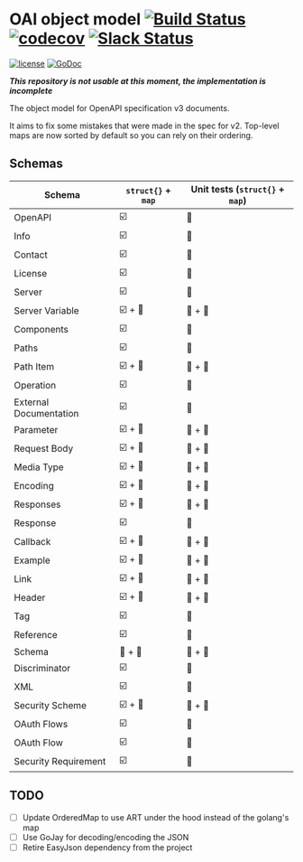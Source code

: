 # OAI object model [![Build Status](https://travis-ci.org/go-openapi/spec3.svg?branch=master)](https://travis-ci.org/go-openapi/spec3) [![codecov](https://codecov.io/gh/go-openapi/spec3/branch/master/graph/badge.svg)](https://codecov.io/gh/go-openapi/spec3) [![Slack Status](https://slackin.goswagger.io/badge.svg)](https://slackin.goswagger.io)

[![license](http://img.shields.io/badge/license-Apache%20v2-orange.svg)](https://raw.githubusercontent.com/go-openapi/spec3/master/LICENSE) [![GoDoc](https://godoc.org/github.com/go-openapi/spec3?status.svg)](http://godoc.org/github.com/go-openapi/spec3)

***This repository is not usable at this moment, the implementation is incomplete***

The object model for OpenAPI specification v3 documents.

It aims to fix some mistakes that were made in the spec for v2. Top-level maps are now sorted by default so you can rely on their ordering.

## Schemas

| Schema                 | `struct{}` + `map`                              | Unit tests (`struct{}` + `map`)               |
| ---------------------- | ----------------------------------------------- | --------------------------------------------- |
| OpenAPI                | :ballot_box_with_check:                         | :black_square_button:                         |
| Info                   | :ballot_box_with_check:                         | :black_square_button:                         |
| Contact                | :ballot_box_with_check:                         | :black_square_button:                         |
| License                | :ballot_box_with_check:                         | :black_square_button:                         |
| Server                 | :ballot_box_with_check:                         | :black_square_button:                         |
| Server Variable        | :ballot_box_with_check: + :black_square_button: | :black_square_button: + :black_square_button: |
| Components             | :ballot_box_with_check:                         | :black_square_button:                         |
| Paths                  | :ballot_box_with_check:                         | :black_square_button:                         |
| Path Item              | :ballot_box_with_check: + :black_square_button: | :black_square_button: + :black_square_button: |
| Operation              | :ballot_box_with_check:                         | :black_square_button:                         |
| External Documentation | :ballot_box_with_check:                         | :black_square_button:                         |
| Parameter              | :ballot_box_with_check: + :black_square_button: | :black_square_button: + :black_square_button: |
| Request Body           | :ballot_box_with_check: + :black_square_button: | :black_square_button: + :black_square_button: |
| Media Type             | :ballot_box_with_check: + :black_square_button: | :black_square_button: + :black_square_button: |
| Encoding               | :ballot_box_with_check: + :black_square_button: | :black_square_button: + :black_square_button: |
| Responses              | :ballot_box_with_check: + :black_square_button: | :black_square_button: + :black_square_button: |
| Response               | :ballot_box_with_check:                         | :black_square_button:                         |
| Callback               | :ballot_box_with_check: + :black_square_button: | :black_square_button: + :black_square_button: |
| Example                | :ballot_box_with_check: + :black_square_button: | :black_square_button: + :black_square_button: |
| Link                   | :ballot_box_with_check: + :black_square_button: | :black_square_button: + :black_square_button: |
| Header                 | :ballot_box_with_check: + :black_square_button: | :black_square_button: + :black_square_button: |
| Tag                    | :ballot_box_with_check:                         | :black_square_button:                         |
| Reference              | :ballot_box_with_check:                         | :black_square_button:                         |
| Schema                 | :black_square_button: + :black_square_button:   | :black_square_button: + :black_square_button: |
| Discriminator          | :ballot_box_with_check:                         | :black_square_button:                         |
| XML                    | :ballot_box_with_check:                         | :black_square_button:                         |
| Security Scheme        | :ballot_box_with_check: + :black_square_button: | :black_square_button: + :black_square_button: |
| OAuth Flows            | :ballot_box_with_check:                         | :black_square_button:                         |
| OAuth Flow             | :ballot_box_with_check:                         | :black_square_button:                         |
| Security Requirement   | :ballot_box_with_check:                         | :black_square_button:                         |

## TODO

- [ ] Update OrderedMap to use ART under the hood instead of the golang's map
- [ ] Use GoJay for decoding/encoding the JSON
- [ ] Retire EasyJson dependency from the project
